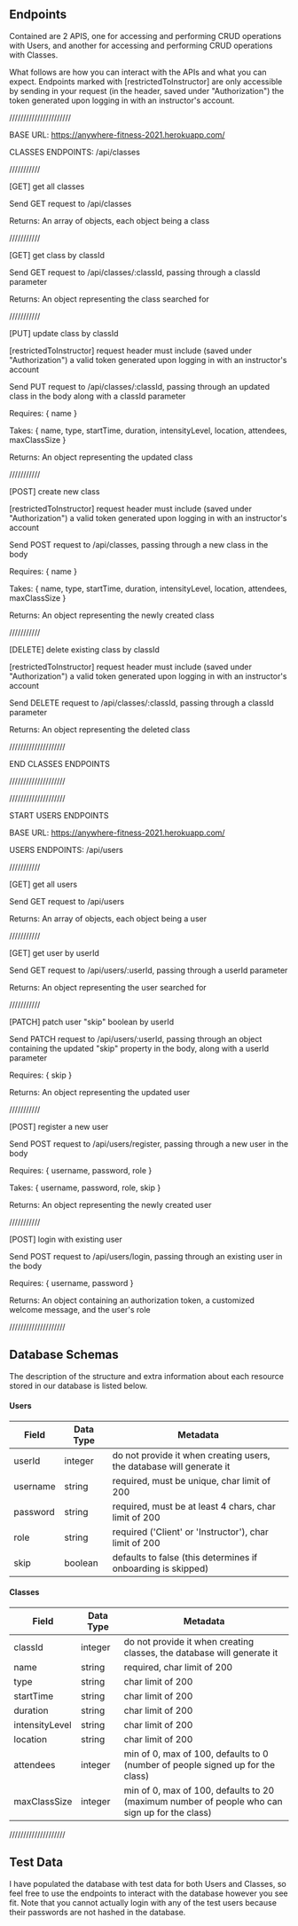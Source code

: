 ## Endpoints

Contained are 2 APIS, one for accessing and performing CRUD operations with Users, and another for accessing and performing CRUD operations with Classes.

What follows are how you can interact with the APIs and what you can expect. Endpoints marked with [restrictedToInstructor] are only accessible by sending in your request (in the header, saved under "Authorization") the token generated upon logging in with an instructor's account.

//////////////////////

BASE URL: https://anywhere-fitness-2021.herokuapp.com/

CLASSES ENDPOINTS: /api/classes

///////////

[GET] get all classes

Send GET request to /api/classes

Returns: An array of objects, each object being a class

///////////

[GET] get class by classId

Send GET request to /api/classes/:classId, passing through a classId parameter

Returns: An object representing the class searched for

///////////

[PUT] update class by classId

[restrictedToInstructor] request header must include (saved under "Authorization") a valid token generated upon logging in with an instructor's account

Send PUT request to /api/classes/:classId, passing through an updated class in the body along with a classId parameter

Requires: { name }

Takes: { name, type, startTime, duration, intensityLevel, location, attendees, maxClassSize }

Returns: An object representing the updated class

///////////

[POST] create new class

[restrictedToInstructor] request header must include (saved under "Authorization") a valid token generated upon logging in with an instructor's account

Send POST request to /api/classes, passing through a new class in the body

Requires: { name }

Takes: { name, type, startTime, duration, intensityLevel, location, attendees, maxClassSize }

Returns: An object representing the newly created class

///////////

[DELETE] delete existing class by classId

[restrictedToInstructor] request header must include (saved under "Authorization") a valid token generated upon logging in with an instructor's account

Send DELETE request to /api/classes/:classId, passing through a classId parameter

Returns: An object representing the deleted class

////////////////////

END CLASSES ENDPOINTS

////////////////////

////////////////////

START USERS ENDPOINTS

BASE URL: https://anywhere-fitness-2021.herokuapp.com/

USERS ENDPOINTS: /api/users

///////////

[GET] get all users

Send GET request to /api/users

Returns: An array of objects, each object being a user

///////////

[GET] get user by userId

Send GET request to /api/users/:userId, passing through a userId parameter

Returns: An object representing the user searched for

///////////

[PATCH] patch user "skip" boolean by userId

Send PATCH request to /api/users/:userId, passing through an object containing the updated "skip" property in the body, along with a userId parameter

Requires: { skip }

Returns: An object representing the updated user

///////////

[POST] register a new user

Send POST request to /api/users/register, passing through a new user in the body

Requires: { username, password, role }

Takes: { username, password, role, skip }

Returns: An object representing the newly created user

///////////

[POST] login with existing user

Send POST request to /api/users/login, passing through an existing user in the body

Requires: { username, password }

Returns: An object containing an authorization token, a customized welcome message, and the user's role

////////////////////

## Database Schemas

The description of the structure and extra information about each resource stored in our database is listed below.

#### Users

| Field       | Data Type | Metadata                                                                    
| ----------- | --------- | --------------------------------------------------------------------------- |
| userId      | integer   | do not provide it when creating users, the database will generate it        |
| username    | string    | required, must be unique, char limit of 200                                 |
| password    | string    | required, must be at least 4 chars, char limit of 200                       |
| role        | string    | required ('Client' or 'Instructor'), char limit of 200                      |
| skip        | boolean   | defaults to false (this determines if onboarding is skipped)                |

#### Classes

| Field          | Data Type | Metadata                                                                     
| -----------    | --------- | --------------------------------------------------------------------------------------------- |
| classId        | integer   | do not provide it when creating classes, the database will generate it                        |
| name           | string    | required, char limit of 200                                                                   |
| type           | string    | char limit of 200                                                                             |
| startTime      | string    | char limit of 200                                                                             |
| duration       | string    | char limit of 200                                                                             |
| intensityLevel | string    | char limit of 200                                                                             |
| location       | string    | char limit of 200                                                                             |
| attendees      | integer   | min of 0, max of 100, defaults to 0 (number of people signed up for the class)                |
| maxClassSize   | integer   | min of 0, max of 100, defaults to 20 (maximum number of people who can sign up for the class) |

////////////////////

## Test Data

I have populated the database with test data for both Users and Classes, so feel free to use the endpoints to interact with the database however you see fit. Note that you cannot actually login with any of the test users because their passwords are not hashed in the database.
